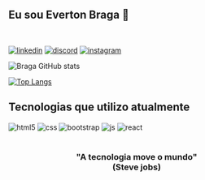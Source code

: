 
<h2>Eu sou Everton Braga 🤝</h2><br/>

[![linkedin](https://img.shields.io/badge/LinkedIn-0077B5?style=for-the-badge&logo=linkedin&logoColor=white)](https://www.linkedin.com/in/everton-braga-5b644b269/)
[![discord](https://img.shields.io/badge/Discord-7289DA?style=for-the-badge&logo=discord&logoColor=white)](https://discord.com/channels/@me)
[![instagram](https://img.shields.io/badge/Instagram-E4405F?style=for-the-badge&logo=instagram&logoColor=white)](https://www.instagram.com/evertonbraga_/)


![Braga GitHub stats](https://github-readme-stats.vercel.app/api?username=evertonbraga10&show_icons=true&theme=tokyonight)

[![Top Langs](https://github-readme-stats.vercel.app/api/top-langs/?username=evertonbraga10)](https://github.com/evertonbraga10/github-readme-stats)

<h2>Tecnologias que utilizo atualmente</h2>

<div style="display: inline_block">
    <img align="center" alt="html5" src="https://img.shields.io/badge/HTML5-E34F26?style=for-the-badge&logo=html5&logoColor=white" />
    <img align="center" alt="css" src="https://img.shields.io/badge/CSS3-1572B6?style=for-the-badge&logo=css3&logoColor=white" />
    <img align="center" alt="bootstrap" src="https://img.shields.io/badge/Bootstrap-563D7C?style=for-the-badge&logo=bootstrap&logoColor=white" />
    <img align="center" alt="js" src="https://img.shields.io/badge/JavaScript-F7DF1E?style=for-the-badge&logo=javascript&logoColor=black" />
    <img align="center" alt="react" src="https://img.shields.io/badge/React-20232A?style=for-the-badge&logo=react&logoColor=61DAFB" />
</div><br>
<div align="center">
<h3>"A tecnologia move o mundo"<br>(Steve jobs)</h3>
</div>
